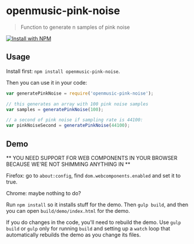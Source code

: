 # openmusic-pink-noise

> Function to generate n samples of pink noise

[![Install with NPM](https://nodei.co/npm/openmusic-pink-noise.png?downloads=true&stars=true)](https://nodei.co/npm/openmusic-pink-noise/)

## Usage

Install first: `npm install openmusic-pink-noise`.

Then you can use it in your code:

```javascript
var generatePinkNoise = require('openmusic-pink-noise');

// this generates an array with 100 pink noise samples
var samples = generatePinkNoise(100);

// a second of pink noise if sampling rate is 44100:
var pinkNoiseSecond = generatePinkNoise(44100);
```

## Demo

** YOU NEED SUPPORT FOR WEB COMPONENTS IN YOUR BROWSER BECAUSE WE'RE NOT SHIMMING ANYTHING IN **

Firefox: go to `about:config`, find `dom.webcomponents.enabled` and set it to true.

Chrome: maybe nothing to do?

Run `npm install` so it installs stuff for the demo. Then `gulp build`, and then you can open `build/demo/index.html` for the demo.

If you do changes in the code, you'll need to rebuild the demo. Use `gulp build` or `gulp` only for running `build` and setting up a `watch` loop that automatically rebuilds the demo as you change its files.
